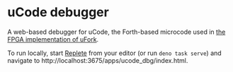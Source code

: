 # uCode debugger

A web-based debugger for uCode, the Forth-based microcode used in
[the FPGA implementation of uFork](../../fpga/README.md).

To run locally, start [Replete](https://github.com/jamesdiacono/Replete) from
your editor (or run `deno task serve`) and navigate to
http://localhost:3675/apps/ucode_dbg/index.html.
